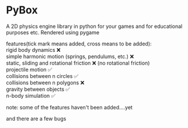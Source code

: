 # PyBox
A 2D physics engine library in python for your games and for educational purposes etc. Rendered using pygame


features(tick mark means added, cross means to be added): <br />
rigid body dynamics :x: <br />
simple harmonic motion (springs, pendulums, etc.) :x: <br />
static, sliding and rotational friction :x: (no rotational friction) <br />
projectile motion :white_check_mark: <br />
collisions between n circles  :white_check_mark: <br />
collisions between n polygons :x: <br />
gravity between objects  :white_check_mark: <br />
n-body simulation  :white_check_mark: <br />


note: some of the features haven't been added....yet

and there are a few bugs

